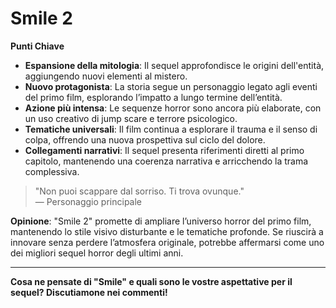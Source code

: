 # Smile 2 

**Punti Chiave**
- **Espansione della mitologia**: Il sequel approfondisce le origini dell'entità, aggiungendo nuovi elementi al mistero.
- **Nuovo protagonista**: La storia segue un personaggio legato agli eventi del primo film, esplorando l’impatto a lungo termine dell’entità.
- **Azione più intensa**: Le sequenze horror sono ancora più elaborate, con un uso creativo di jump scare e terrore psicologico.
- **Tematiche universali**: Il film continua a esplorare il trauma e il senso di colpa, offrendo una nuova prospettiva sul ciclo del dolore.
- **Collegamenti narrativi**: Il sequel presenta riferimenti diretti al primo capitolo, mantenendo una coerenza narrativa e arricchendo la trama complessiva.

> "Non puoi scappare dal sorriso. Ti trova ovunque."  
> — Personaggio principale

**Opinione**: "Smile 2" promette di ampliare l’universo horror del primo film, mantenendo lo stile visivo disturbante e le tematiche profonde. Se riuscirà a innovare senza perdere l’atmosfera originale, potrebbe affermarsi come uno dei migliori sequel horror degli ultimi anni.

---

**Cosa ne pensate di "Smile" e quali sono le vostre aspettative per il sequel? Discutiamone nei commenti!**